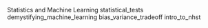 Statistics and Machine Learning
statistical_tests 
demystifying_machine_learning 
bias_variance_tradeoff 
intro_to_nhst 

